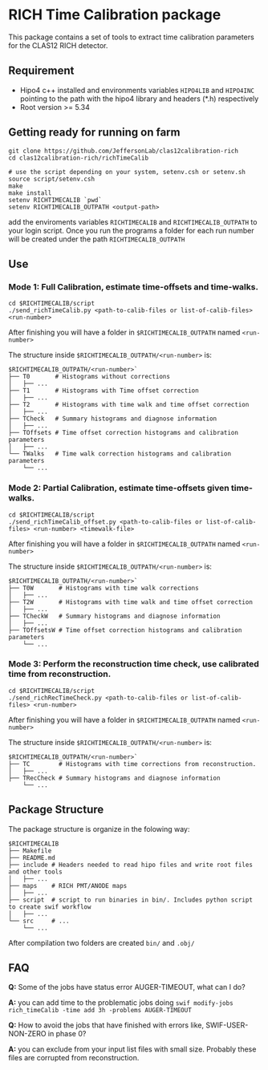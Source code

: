 # RICH Time Calibration package
This package contains a set of tools to extract time calibration parameters for the CLAS12 RICH detector.

## Requirement
* Hipo4 c++ installed and environments variables ```HIPO4LIB``` and  ```HIPO4INC``` pointing to the path with the hipo4 library and headers (*.h) respectively
* Root version >= 5.34

## Getting ready for running on farm
```
git clone https://github.com/JeffersonLab/clas12calibration-rich
cd clas12calibration-rich/richTimeCalib

# use the script depending on your system, setenv.csh or setenv.sh
source script/setenv.csh 
make
make install
setenv RICHTIMECALIB `pwd`
setenv RICHTIMECALIB_OUTPATH <output-path>
```
add the enviroments variables ```RICHTIMECALIB``` and ```RICHTIMECALIB_OUTPATH``` to your login script.
Once you run the programs a folder for each run number will be created under the path ```RICHTIMECALIB_OUTPATH```


## Use
### Mode 1: Full Calibration, estimate time-offsets and time-walks.
```
cd $RICHTIMECALIB/script
./send_richTimeCalib.py <path-to-calib-files or list-of-calib-files> <run-number>
```
After finishing you will have a folder in ```$RICHTIMECALIB_OUTPATH``` named ```<run-number>```

The structure inside ```$RICHTIMECALIB_OUTPATH/<run-number>``` is:
```
$RICHTIMECALIB_OUTPATH/<run-number>`
├── T0       # Histograms without corrections
│   ├── ...
├── T1       # Histograms with Time offset correction
│   ├── ...
├── T2       # Histograms with time walk and time offset correction
│   ├── ...
├── TCheck   # Summary histograms and diagnose information
│   ├── ...
├── TOffsets # Time offset correction histograms and calibration parameters
│   ├── ...
└── TWalks   # Time walk correction histograms and calibration parameters
    └── ...
```

### Mode 2: Partial Calibration, estimate time-offsets given time-walks.
```
cd $RICHTIMECALIB/script
./send_richTimeCalib_offset.py <path-to-calib-files or list-of-calib-files> <run-number> <timewalk-file>
```
After finishing you will have a folder in ```$RICHTIMECALIB_OUTPATH``` named ```<run-number>```

The structure inside ```$RICHTIMECALIB_OUTPATH/<run-number>``` is:
```
$RICHTIMECALIB_OUTPATH/<run-number>`
├── T0W       # Histograms with time walk corrections
│   ├── ...
├── T2W       # Histograms with time walk and time offset correction
│   ├── ...
├── TCheckW   # Summary histograms and diagnose information
│   ├── ...
├── TOffsetsW # Time offset correction histograms and calibration parameters
    └── ...
```

### Mode 3: Perform the reconstruction time check, use calibrated time from reconstruction.
```
cd $RICHTIMECALIB/script
./send_richRecTimeCheck.py <path-to-calib-files or list-of-calib-files> <run-number>
```
After finishing you will have a folder in ```$RICHTIMECALIB_OUTPATH``` named ```<run-number>```

The structure inside ```$RICHTIMECALIB_OUTPATH/<run-number>``` is:
```
$RICHTIMECALIB_OUTPATH/<run-number>`
├── TC        # Histograms with time corrections from reconstruction.
│   ├── ...
├── TRecCheck # Summary histograms and diagnose information
    └── ...
```


## Package Structure
The package structure is organize in the folowing way:
```
$RICHTIMECALIB
├── Makefile
├── README.md
├── include # Headers needed to read hipo files and write root files and other tools
│   ├── ...
├── maps    # RICH PMT/ANODE maps
│   ├── ...
├── script  # script to run binaries in bin/. Includes python script to create swif workflow
│   ├── ...
└── src	    # ...
    └── ...
```
After compilation two folders are created ```bin/``` and ```.obj/```
## FAQ
**Q:** Some of the jobs have status error AUGER-TIMEOUT, what can I do?

**A:**  you can add time to the problematic jobs doing ```swif modify-jobs rich_timeCalib -time add 3h -problems AUGER-TIMEOUT```

**Q:** How to avoid the jobs that have finished with errors like, SWIF-USER-NON-ZERO in phase 0?

**A:**  you can exclude from your input list files with small size. Probably these files are corrupted from reconstruction.
  
  